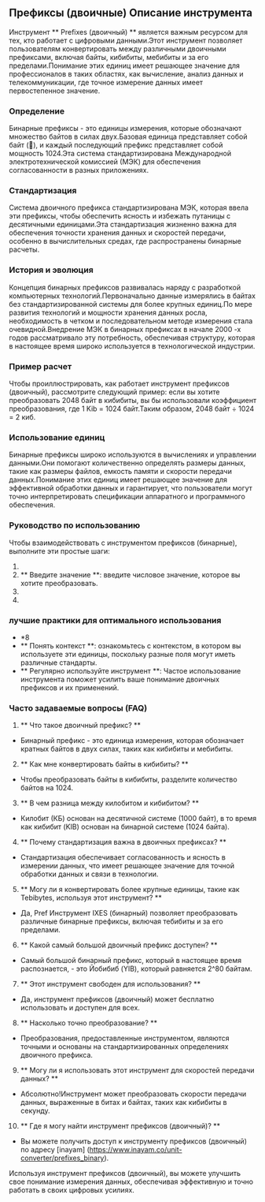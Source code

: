## Префиксы (двоичные) Описание инструмента

Инструмент ** Prefixes (двоичный) ** является важным ресурсом для тех, кто работает с цифровыми данными.Этот инструмент позволяет пользователям конвертировать между различными двоичными префиксами, включая байты, кибибиты, мебибиты и за его пределами.Понимание этих единиц имеет решающее значение для профессионалов в таких областях, как вычисление, анализ данных и телекоммуникации, где точное измерение данных имеет первостепенное значение.

### Определение

Бинарные префиксы - это единицы измерения, которые обозначают множество байтов в силах двух.Базовая единица представляет собой байт (🔢), и каждый последующий префикс представляет собой мощность 1024.Эта система стандартизирована Международной электротехнической комиссией (МЭК) для обеспечения согласованности в разных приложениях.

### Стандартизация

Система двоичного префикса стандартизирована МЭК, которая ввела эти префиксы, чтобы обеспечить ясность и избежать путаницы с десятичными единицами.Эта стандартизация жизненно важна для обеспечения точности хранения данных и скоростей передачи, особенно в вычислительных средах, где распространены бинарные расчеты.

### История и эволюция

Концепция бинарных префиксов развивалась наряду с разработкой компьютерных технологий.Первоначально данные измерялись в байтах без стандартизированной системы для более крупных единиц.По мере развития технологий и мощности хранения данных росла, необходимость в четком и последовательном методе измерения стала очевидной.Внедрение МЭК в бинарных префиксах в начале 2000 -х годов рассматривало эту потребность, обеспечивая структуру, которая в настоящее время широко используется в технологической индустрии.

### Пример расчет

Чтобы проиллюстрировать, как работает инструмент префиксов (двоичный), рассмотрите следующий пример: если вы хотите преобразовать 2048 байт в кибибиты, вы бы использовали коэффициент преобразования, где 1 Kib = 1024 байт.Таким образом, 2048 байт ÷ 1024 = 2 киб.

### Использование единиц

Бинарные префиксы широко используются в вычислениях и управлении данными.Они помогают количественно определять размеры данных, такие как размеры файлов, емкость памяти и скорости передачи данных.Понимание этих единиц имеет решающее значение для эффективной обработки данных и гарантирует, что пользователи могут точно интерпретировать спецификации аппаратного и программного обеспечения.

### Руководство по использованию

Чтобы взаимодействовать с инструментом префиксов (бинарные), выполните эти простые шаги:

1.
2. ** Введите значение **: введите числовое значение, которое вы хотите преобразовать.
3.
4.

### лучшие практики для оптимального использования

- *8
- ** Понять контекст **: ознакомьтесь с контекстом, в котором вы используете эти единицы, поскольку разные поля могут иметь различные стандарты.
- ** Регулярно используйте инструмент **: Частое использование инструмента поможет усилить ваше понимание двоичных префиксов и их применений.

### Часто задаваемые вопросы (FAQ)

1. ** Что такое двоичный префикс? **
- Бинарный префикс - это единица измерения, которая обозначает кратных байтов в двух силах, таких как кибибиты и мебибиты.

2. ** Как мне конвертировать байты в кибибиты? **
- Чтобы преобразовать байты в кибибиты, разделите количество байтов на 1024.

3. ** В чем разница между килобитом и кибибитом? **
- Килобит (КБ) основан на десятичной системе (1000 байт), в то время как кибибит (KIB) основан на бинарной системе (1024 байта).

4. ** Почему стандартизация важна в двоичных префиксах? **
- Стандартизация обеспечивает согласованность и ясность в измерении данных, что имеет решающее значение для точной обработки данных и связи в технологии.

5. ** Могу ли я конвертировать более крупные единицы, такие как Tebibytes, используя этот инструмент? **
- Да, Pref Инструмент IXES (бинарный) позволяет преобразовать различные бинарные префиксы, включая тебибиты и за его пределами.

6. ** Какой самый большой двоичный префикс доступен? **
- Самый большой бинарный префикс, который в настоящее время распознается, - это Йобибиб (YIB), который равняется 2^80 байтам.

7. ** Этот инструмент свободен для использования? **
- Да, инструмент префиксов (двоичный) может бесплатно использовать и доступен для всех.

8. ** Насколько точно преобразование? **
- Преобразования, предоставленные инструментом, являются точными и основаны на стандартизированных определениях двоичного префикса.

9. ** Могу ли я использовать этот инструмент для скоростей передачи данных? **
- Абсолютно!Инструмент может преобразовать скорости передачи данных, выраженные в битах и ​​байтах, таких как кибибиты в секунду.

10. ** Где я могу найти инструмент префиксов (двоичный)? **
- Вы можете получить доступ к инструменту префиксов (двоичный) по адресу [inayam] (https://www.inayam.co/unit-converter/prefixes_binary).

Используя инструмент префиксов (двоичный), вы можете улучшить свое понимание измерения данных, обеспечивая эффективную и точно работать в своих цифровых усилиях.